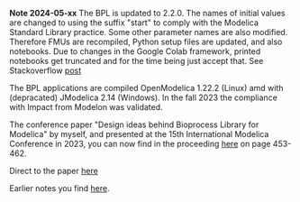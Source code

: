 **Note 2024-05-xx**
The BPL is updated to 2.2.0. The names of initial values are changed to using the suffix "start" to comply with the Modelica Standard Library practice. Some other parameter names are also modified. Therefore FMUs are recompiled, Python setup files are updated, and also notebooks. Due to changes in the Google Colab framework, printed notebooks get truncated and for the time being just accept that. See Stackoverflow 
[post](https://stackoverflow.com/questions/77860909/how-to-avoid-truncation-of-jupyter-notebooks-printed-from-colab-using-chrome)

The BPL applications are compiled OpenModelica 1.22.2 (Linux) amd with (depracated) JModelica 2.14 (Windows). 
In the fall 2023 the compliance with Impact from Modelon was validated. 

The conference paper "Design ideas behind Bioprocess Library for Modelica" by myself, and presented at the 15th International Modelica Conference in 2023, you can now find in the proceeding  [here](https://ecp.ep.liu.se/index.php/modelica/issue/view/83) on page 453-462.

Direct to the paper
[here](https://ecp.ep.liu.se/index.php/modelica/article/view/955) 


Earlier notes you find 
[here](https://github.com/janpeter19/References/blob/main/Notes.md).


